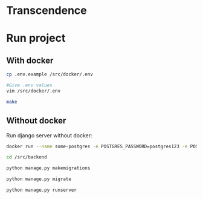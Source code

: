 # Transcendence

# Run project


## With docker

```bash
cp .env.example /src/docker/.env

#Give .env values
vim /src/docker/.env 

make
```

## Without docker

Run django server without docker:

```bash
docker run --name some-postgres -e POSTGRES_PASSWORD=postgres123 -e POSTGRES_USER=postgres -e POSTGRES_DB=transcendence_db -p 5432:5432 -d postgres

cd /src/backend

python manage.py makemigrations

python manage.py migrate

python manage.py runserver
```
